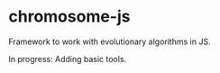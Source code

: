 # chromosome-js

Framework to work with evolutionary algorithms in JS.

In progress: Adding basic tools.
